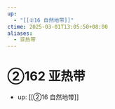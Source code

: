 ```yaml
---
up:
  - "[[②16 自然地带]]"
ctime: 2025-03-01T13:05:50+08:00
aliases:
  - 亚热带
---
```


# ②162 亚热带

- up: [[②16 自然地带]]
